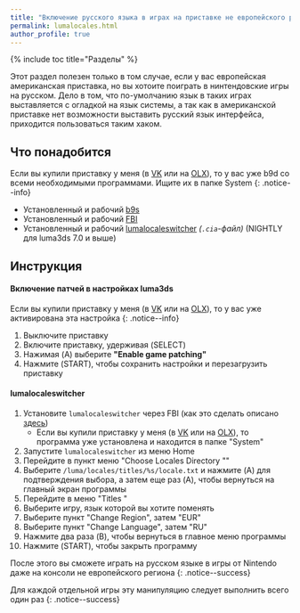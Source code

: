 ```yaml
---
title: "Включение русского языка в играх на приставке не европейского региона"
permalink: lumalocales.html
author_profile: true
---
```

{% include toc title="Разделы" %}

Этот раздел полезен только в том случае, если у вас европейская американская приставка, но вы хотоите поиграть в нинтендовские игры на русском. Дело в том, что по-умолчанию язык в таких играх выставляется с огладкой на язык системы, а так как в американской приставке нет возможности выставить русский язык интерфейса, приходится пользоваться таким хаком.

## Что понадобится

Если вы купили приставку у меня (в [VK](https://vk.com/market-125012133) или на [OLX](https://www.olx.ua/list/user/1nlHd/)), то у вас уже b9d со всеми необходимыми программами. Ищите их в папке System
{: .notice--info}

* Установленный и рабочий [b9s](a9lh-to-b9s)
* Установленный и рабочий [FBI](fbi)
* Установленный и рабочий [lumalocaleswitcher](https://github.com/Possum/lumalocaleswitcher/releases) *(`.cia`-файл)* (NIGHTLY для luma3ds 7.0 и выше)

## Инструкция

#### Включение патчей в настройках luma3ds

Если вы купили приставку у меня (в [VK](https://vk.com/market-125012133) или на [OLX](https://www.olx.ua/list/user/1nlHd/)), то у вас уже активирована эта настройка
{: .notice--info}

1. Выключите приставку
1. Включите приставку, удерживая (SELECT)
1. Нажимая (A) выберите **"Enable game patching"**
1. Нажмите (START), чтобы сохранить настройки и перезагрузить приставку


#### lumalocaleswitcher

1. Установите `lumalocaleswitcher` через FBI (как это сделать описано [здесь](games))
	+ Если вы купили приставку у меня (в [VK](https://vk.com/market-125012133) или на [OLX](https://www.olx.ua/list/user/1nlHd/)), то программа уже установлена и находится в папке "System" 
1. Запустите `lumalocaleswitcher` из меню Home
1. Перейдите в пункт меню "Choose Locales Directory ""
1. Выберите `/luma/locales/titles/%s/locale.txt` и нажмите (A) для подтверждения выбора, а затем еще раз (A), чтобы вернуться на главный экран программы
1. Перейдите в меню "Titles "
1. Выберите игру, язык которой вы хотите поменять
1. Выберите пункт "Change Region", затем "EUR"
1. Выберите пункт "Change Language", затем "RU"
1. Нажмите два раза (B), чтобы вернуться в главное меню программы 
1. Нажмите (START), чтобы закрыть программу

После этого вы сможете играть на русском языке в игры от Nintendo даже на консоли не европейского региона
{: .notice--success}

Для каждой отдельной игры эту манипуляцию следует выполнить всего один раз
{: .notice--success}


